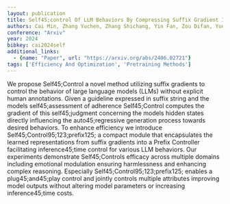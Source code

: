 ```yaml
---
layout: publication
title: Self45;control Of LLM Behaviors By Compressing Suffix Gradient Into Prefix Controller
authors: Cai Min, Zhang Yuchen, Zhang Shichang, Yin Fan, Zou Difan, Yue Yisong, Hu Ziniu
conference: "Arxiv"
year: 2024
bibkey: cai2024self
additional_links:
  - {name: "Paper", url: "https://arxiv.org/abs/2406.02721"}
tags: ['Efficiency And Optimization', 'Pretraining Methods']
---
```

We propose Self45;Control a novel method utilizing suffix gradients to control the behavior of large language models (LLMs) without explicit human annotations. Given a guideline expressed in suffix string and the models self45;assessment of adherence Self45;Control computes the gradient of this self45;judgment concerning the models hidden states directly influencing the auto45;regressive generation process towards desired behaviors. To enhance efficiency we introduce Self45;Control95;123;prefix125; a compact module that encapsulates the learned representations from suffix gradients into a Prefix Controller facilitating inference45;time control for various LLM behaviors. Our experiments demonstrate Self45;Controls efficacy across multiple domains including emotional modulation ensuring harmlessness and enhancing complex reasoning. Especially Self45;Control95;123;prefix125; enables a plug45;and45;play control and jointly controls multiple attributes improving model outputs without altering model parameters or increasing inference45;time costs.
